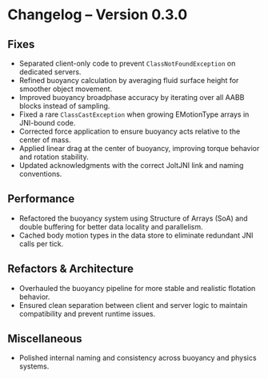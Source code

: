 # Changelog – Version 0.3.0

## Fixes
- Separated client-only code to prevent `ClassNotFoundException` on dedicated servers.
- Refined buoyancy calculation by averaging fluid surface height for smoother object movement.
- Improved buoyancy broadphase accuracy by iterating over all AABB blocks instead of sampling.
- Fixed a rare `ClassCastException` when growing EMotionType arrays in JNI-bound code.
- Corrected force application to ensure buoyancy acts relative to the center of mass.
- Applied linear drag at the center of buoyancy, improving torque behavior and rotation stability.
- Updated acknowledgments with the correct JoltJNI link and naming conventions.

## Performance
- Refactored the buoyancy system using Structure of Arrays (SoA) and double buffering for better data locality and parallelism.
- Cached body motion types in the data store to eliminate redundant JNI calls per tick.

## Refactors & Architecture
- Overhauled the buoyancy pipeline for more stable and realistic flotation behavior.
- Ensured clean separation between client and server logic to maintain compatibility and prevent runtime issues.

## Miscellaneous
- Polished internal naming and consistency across buoyancy and physics systems.